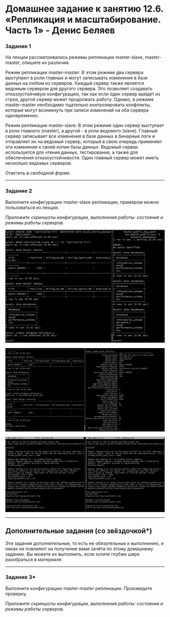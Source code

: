 # Домашнее задание к занятию 12.6. «Репликация и масштабирование. Часть 1» - Денис Беляев

### Задание 1

На лекции рассматривались режимы репликации master-slave, master-master, опишите их различия.

Режим репликации master-master:
В этом режиме два сервера выступают в роли главных и могут записывать изменения в базе данных на любом из серверов. Каждый сервер также является ведомым сервером для другого сервера. Это позволяет создавать отказоустойчивую конфигурацию, так как если один сервер выйдет из строя, другой сервер может продолжать работу. Однако, в режиме master-master необходимо тщательно контролировать конфликты, которые могут возникнуть при записи изменений на оба сервера одновременно.

Режим репликации master-slave:
В этом режиме один сервер выступает в роли главного (master), а другой - в роли ведомого (slave). Главный сервер записывает все изменения в базе данных в бинарные логи и отправляет их на ведомый сервер, который в свою очередь применяет эти изменения к своей копии базы данных. Ведомый сервер используется для чтения данных, тестирования, а также для обеспечения отказоустойчивости. Один главный сервер может иметь несколько ведомых серверов.


*Ответить в свободной форме.*

---

### Задание 2

Выполните конфигурацию master-slave репликации, примером можно пользоваться из лекции.

*Приложите скриншоты конфигурации, выполнения работы: состояния и режимы работы серверов.*

![image](https://github.com/sdsdsL/12-06/blob/main/img/2.1.png)

![image](https://github.com/sdsdsL/12-06/blob/main/img/2.2.png)

![image](https://github.com/sdsdsL/12-06/blob/main/img/2.3.png)

---

## Дополнительные задания (со звёздочкой*)
Эти задания дополнительные, то есть не обязательные к выполнению, и никак не повлияют на получение вами зачёта по этому домашнему заданию. Вы можете их выполнить, если хотите глубже шире разобраться в материале.

---

### Задание 3* 

Выполните конфигурацию master-master репликации. Произведите проверку.


*Приложите скриншоты конфигурации, выполнения работы: состояния и режимы работы серверов.*
